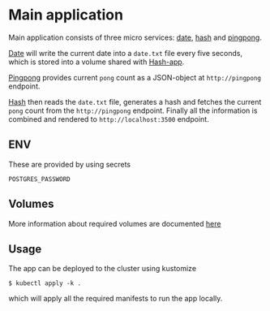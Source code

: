 # Main application

Main application consists of three micro services: [date](/main_app/date), [hash](/main_app/hash) and [pingpong](/main_app/pingpong-app).

[Date](/main_app/date) will write the current date into a `date.txt` file every five seconds, which is stored into a volume shared with [Hash-app](/main_app/hash). 

[Pingpong](/main_app/pingpong-app) provides current `pong` count as a JSON-object at `http://pingpong` endpoint.

[Hash](/main_app/hash) then reads the `date.txt` file, generates a hash and fetches the current `pong` count from the `http://pingpong` endpoint. Finally all the information is combined and rendered to `http://localhost:3500` endpoint.

## ENV

These are provided by using secrets

```
POSTGRES_PASSWORD
```

## Volumes

More information about required volumes are documented [here](https://github.com/penao7/DevOps-with-Kubernetes/blob/master/main_app/postgres/README.md)

## Usage

The app can be deployed to the cluster using kustomize

```
$ kubectl apply -k .
```

which will apply all the required manifests to run the app locally. 
